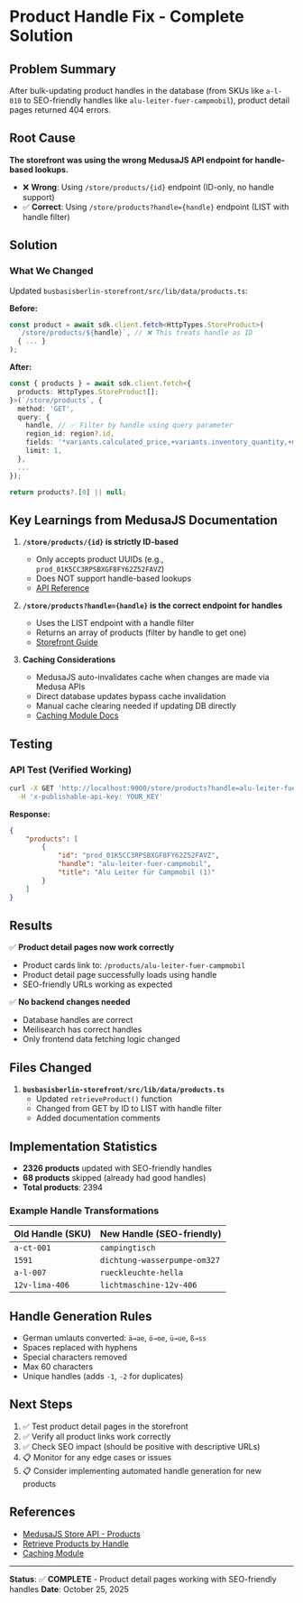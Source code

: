 # Product Handle Fix - Complete Solution

## Problem Summary

After bulk-updating product handles in the database (from SKUs like `a-l-010` to SEO-friendly handles like `alu-leiter-fuer-campmobil`), product detail pages returned 404 errors.

## Root Cause

**The storefront was using the wrong MedusaJS API endpoint for handle-based lookups.**

- ❌ **Wrong**: Using `/store/products/{id}` endpoint (ID-only, no handle support)
- ✅ **Correct**: Using `/store/products?handle={handle}` endpoint (LIST with handle filter)

## Solution

### What We Changed

Updated `busbasisberlin-storefront/src/lib/data/products.ts`:

**Before:**

```typescript
const product = await sdk.client.fetch<HttpTypes.StoreProduct>(
  `/store/products/${handle}`, // ❌ This treats handle as ID
  { ... }
);
```

**After:**

```typescript
const { products } = await sdk.client.fetch<{
  products: HttpTypes.StoreProduct[];
}>(`/store/products`, {
  method: 'GET',
  query: {
    handle, // ✅ Filter by handle using query parameter
    region_id: region?.id,
    fields: '*variants.calculated_price,+variants.inventory_quantity,+metadata,+tags',
    limit: 1,
  },
  ...
});

return products?.[0] || null;
```

## Key Learnings from MedusaJS Documentation

1. **`/store/products/{id}` is strictly ID-based**

   - Only accepts product UUIDs (e.g., `prod_01K5CC3RPSBXGF8FY62Z52FAVZ`)
   - Does NOT support handle-based lookups
   - [API Reference](https://docs.medusajs.com/api/store#products_getproductsid)

2. **`/store/products?handle={handle}` is the correct endpoint for handles**

   - Uses the LIST endpoint with a handle filter
   - Returns an array of products (filter by handle to get one)
   - [Storefront Guide](https://docs.medusajs.com/resources/storefront-development/products/retrieve)

3. **Caching Considerations**
   - MedusaJS auto-invalidates cache when changes are made via Medusa APIs
   - Direct database updates bypass cache invalidation
   - Manual cache clearing needed if updating DB directly
   - [Caching Module Docs](https://docs.medusajs.com/resources/architectural-modules/cache)

## Testing

### API Test (Verified Working)

```bash
curl -X GET 'http://localhost:9000/store/products?handle=alu-leiter-fuer-campmobil&region_id=reg_01K5CAS1QA7B2C5G3NWWG75Z82&limit=1' \
  -H 'x-publishable-api-key: YOUR_KEY'
```

**Response:**

```json
{
	"products": [
		{
			"id": "prod_01K5CC3RPSBXGF8FY62Z52FAVZ",
			"handle": "alu-leiter-fuer-campmobil",
			"title": "Alu Leiter für Campmobil (1)"
		}
	]
}
```

## Results

✅ **Product detail pages now work correctly**

- Product cards link to: `/products/alu-leiter-fuer-campmobil`
- Product detail page successfully loads using handle
- SEO-friendly URLs working as expected

✅ **No backend changes needed**

- Database handles are correct
- Meilisearch has correct handles
- Only frontend data fetching logic changed

## Files Changed

1. **`busbasisberlin-storefront/src/lib/data/products.ts`**
   - Updated `retrieveProduct()` function
   - Changed from GET by ID to LIST with handle filter
   - Added documentation comments

## Implementation Statistics

- **2326 products** updated with SEO-friendly handles
- **68 products** skipped (already had good handles)
- **Total products**: 2394

### Example Handle Transformations

| Old Handle (SKU) | New Handle (SEO-friendly)    |
| ---------------- | ---------------------------- |
| `a-ct-001`       | `campingtisch`               |
| `1591`           | `dichtung-wasserpumpe-om327` |
| `a-l-007`        | `rueckleuchte-hella`         |
| `12v-lima-406`   | `lichtmaschine-12v-406`      |

## Handle Generation Rules

- German umlauts converted: `ä→ae`, `ö→oe`, `ü→ue`, `ß→ss`
- Spaces replaced with hyphens
- Special characters removed
- Max 60 characters
- Unique handles (adds `-1`, `-2` for duplicates)

## Next Steps

1. ✅ Test product detail pages in the storefront
2. ✅ Verify all product links work correctly
3. ✅ Check SEO impact (should be positive with descriptive URLs)
4. 📋 Monitor for any edge cases or issues
5. 📋 Consider implementing automated handle generation for new products

## References

- [MedusaJS Store API - Products](https://docs.medusajs.com/api/store#products)
- [Retrieve Products by Handle](https://docs.medusajs.com/resources/storefront-development/products/retrieve)
- [Caching Module](https://docs.medusajs.com/resources/architectural-modules/cache)

---

**Status**: ✅ **COMPLETE** - Product detail pages working with SEO-friendly handles
**Date**: October 25, 2025
